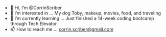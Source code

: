 - 👋 Hi, I’m @CorrinScriber
- 👀 I’m interested in ... My dog Toby, makeup, movies, food, and traveling
- 🌱 I’m currently learning ... Just finished a 14-week coding bootcamp through Tech Elevator
- 📫 How to reach me ... corrin.scriber@gmail.com

<!---
CorrinScriber/CorrinScriber is a ✨ special ✨ repository because its `README.md` (this file) appears on your GitHub profile.
You can click the Preview link to take a look at your changes.
--->
